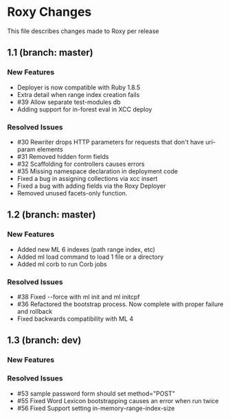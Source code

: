 # Roxy Changes
This file describes changes made to Roxy per release

## 1.1 (branch: master)

### New Features
* Deployer is now compatible with Ruby 1.8.5
* Extra detail when range index creation fails
* \#39 Allow separate test-modules db
* Adding support for in-forest eval in XCC deploy

### Resolved Issues
* \#30 Rewriter drops HTTP parameters for requests that don't have uri-param elements
* \#31 Removed hidden form fields
* \#32 Scaffolding for controllers causes errors
* \#35 Missing namespace declaration in deployment code
* Fixed a bug in assigning collections via xcc insert
* Fixed a bug with adding fields via the Roxy Deployer
* Removed unused facets-only function.

## 1.2 (branch: master)

### New Features
* Added new ML 6 indexes (path range index, etc)
* Added ml load command to load 1 file or a directory
* Added ml corb to run Corb jobs

### Resolved Issues
* \#38 Fixed --force with ml init and ml initcpf
* \#36 Refactored the bootstrap process. Now complete with proper failure and rollback
* Fixed backwards compatibility with ML 4

## 1.3 (branch: dev)

### New Features

### Resolved Issues
* \#53 sample password form should set method="POST"
* \#55 Fixed Word Lexicon bootstrapping causes an error when run twice
* \#56 Fixed Support setting in-memory-range-index-size
